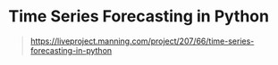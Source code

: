 # Time Series Forecasting in Python
> https://liveproject.manning.com/project/207/66/time-series-forecasting-in-python